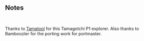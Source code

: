 ## Notes
<br/>

Thanks to [Tamatool](https://github.com/jcrona/tamatool) for this Tamagotchi P1 explorer.  Also thanks to Bamboozler for the porting work for portmaster.
<br/>

